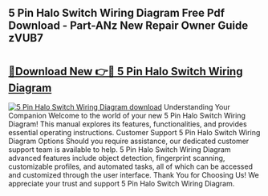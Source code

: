 ## 5 Pin Halo Switch Wiring Diagram Free Pdf Download - Part-ANz New Repair Owner Guide zVUB7

# <h2><a href="http://dfukxcu.blite.top/?on=5+Pin+Halo+Switch+Wiring+Diagram">🔗Download New 👉🔴 5 Pin Halo Switch Wiring Diagram</a></h2>

[![5 Pin Halo Switch Wiring Diagram download](https://i.imgur.com/lujVjoI.png)](http://dfukxcu.blite.top/?on=5+Pin+Halo+Switch+Wiring+Diagram)
Understanding Your Companion Welcome to the world of your new 5 Pin Halo Switch Wiring Diagram! This manual explores its features, functionalities, and provides essential operating instructions. Customer Support 5 Pin Halo Switch Wiring Diagram Options Should you require assistance, our dedicated customer support team is available to help. 5 Pin Halo Switch Wiring Diagram advanced features include object detection, fingerprint scanning, customizable profiles, and automated tasks, all of which can be accessed and customized through the user interface. Thank You for Choosing Us! We appreciate your trust and support 5 Pin Halo Switch Wiring Diagram.
